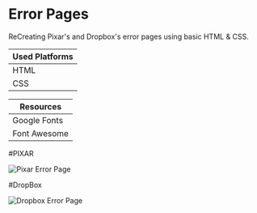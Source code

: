 # Error Pages
ReCreating Pixar's and Dropbox's error pages using basic HTML & CSS.




Used Platforms|
------------- | 
 HTML         | 
 CSS          |


Resources     |
------------- | 
Google Fonts  | 
Font Awesome  |


#PIXAR

![Pixar Error Page](C:\AppleSeeds\PixarError.jpg)




#DropBox

![Dropbox Error Page](C:\AppleSeeds\DropboxError.jpg)

